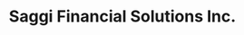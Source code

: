 ---
title: Saggi Financial Solutions Inc.
type: Insurance Services
hero: google.png
tags:
    - Branding
    - Web Design
    - Web Development
featured: true
---